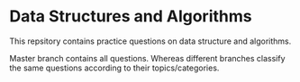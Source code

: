 # Data Structures and Algorithms
This repsitory contains practice questions on data structure and algorithms.

Master branch contains all questions. Whereas different branches classify the same questions according to their topics/categories.
